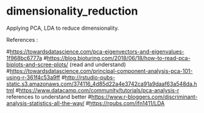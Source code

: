 # dimensionality_reduction
Applying PCA, LDA to reduce dimensionality.

References :

#https://towardsdatascience.com/pca-eigenvectors-and-eigenvalues-1f968bc6777a
#https://blog.bioturing.com/2018/06/18/how-to-read-pca-biplots-and-scree-plots/ (read and understand)
#https://towardsdatascience.com/principal-component-analysis-pca-101-using-r-361f4c53a9ff
#http://rstudio-pubs-static.s3.amazonaws.com/374116_4d85d22a4e3742ca91a9daaf63a548da.html
#https://www.datacamp.com/community/tutorials/pca-analysis-r references to understand better
#https://www.r-bloggers.com/discriminant-analysis-statistics-all-the-way/
#https://rpubs.com/ifn1411/LDA
